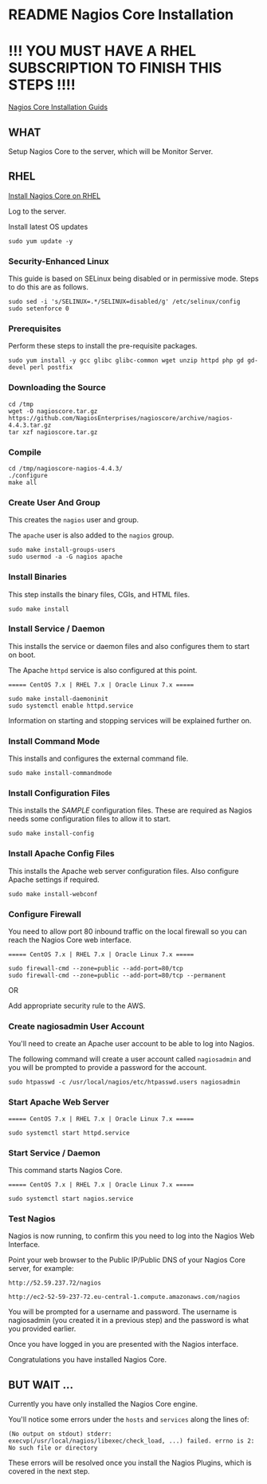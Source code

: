 # README Nagios Core Installation

# !!! YOU MUST HAVE A RHEL SUBSCRIPTION TO FINISH THIS STEPS !!!!


[Nagios Core Installation Guids](https://assets.nagios.com/downloads/nagioscore/docs/nagioscore/4/en/quickstart.html?__hstc=118811158.a53919d4e93d557baaec794e81093a95.1548065954439.1548065954439.1548071096337.2&__hssc=118811158.7.1548071096337&__hsfp=1156883818#_ga=2.25587709.1966153250.1548065953-2105078507.1548065953)

## WHAT

Setup Nagios Core to the server, which will be Monitor Server.

## RHEL

[Install Nagios Core on RHEL](https://support.nagios.com/kb/article/nagios-core-installing-nagios-core-from-source-96.html#RHEL)

Log to the server.

Install latest OS updates
```
sudo yum update -y
```

### Security-Enhanced Linux

This guide is based on SELinux being disabled or in permissive mode. Steps to do this are as follows.
```
sudo sed -i 's/SELINUX=.*/SELINUX=disabled/g' /etc/selinux/config
sudo setenforce 0
```

### Prerequisites

Perform these steps to install the pre-requisite packages.
```
sudo yum install -y gcc glibc glibc-common wget unzip httpd php gd gd-devel perl postfix
```

### Downloading the Source

```
cd /tmp
wget -O nagioscore.tar.gz https://github.com/NagiosEnterprises/nagioscore/archive/nagios-4.4.3.tar.gz
tar xzf nagioscore.tar.gz
```

### Compile

```
cd /tmp/nagioscore-nagios-4.4.3/
./configure
make all
```

### Create User And Group

This creates the `nagios` user and group. 

The `apache` user is also added to the `nagios` group.
```
sudo make install-groups-users
sudo usermod -a -G nagios apache
```

### Install Binaries

This step installs the binary files, CGIs, and HTML files.
```
sudo make install
```

### Install Service / Daemon

This installs the service or daemon files and also configures them to start on boot. 

The Apache `httpd` service is also configured at this point.
```
===== CentOS 7.x | RHEL 7.x | Oracle Linux 7.x =====

sudo make install-daemoninit
sudo systemctl enable httpd.service
```

Information on starting and stopping services will be explained further on.


### Install Command Mode

This installs and configures the external command file.
```
sudo make install-commandmode
```

### Install Configuration Files

This installs the *SAMPLE* configuration files. These are required as Nagios needs some configuration files to allow it to start.
```
sudo make install-config
```

### Install Apache Config Files

This installs the Apache web server configuration files. Also configure Apache settings if required.
```
sudo make install-webconf
```

### Configure Firewall

You need to allow port 80 inbound traffic on the local firewall so you can reach the Nagios Core web interface.
```
===== CentOS 7.x | RHEL 7.x | Oracle Linux 7.x =====

sudo firewall-cmd --zone=public --add-port=80/tcp
sudo firewall-cmd --zone=public --add-port=80/tcp --permanent

```

OR 

Add appropriate security rule to the AWS.


### Create nagiosadmin User Account

You'll need to create an Apache user account to be able to log into Nagios.

The following command will create a user account called `nagiosadmin` and you will be prompted to provide a password for the account.
```
sudo htpasswd -c /usr/local/nagios/etc/htpasswd.users nagiosadmin
```


### Start Apache Web Server
```
===== CentOS 7.x | RHEL 7.x | Oracle Linux 7.x =====

sudo systemctl start httpd.service
```

### Start Service / Daemon
This command starts Nagios Core.
```
===== CentOS 7.x | RHEL 7.x | Oracle Linux 7.x =====

sudo systemctl start nagios.service
```

### Test Nagios

Nagios is now running, to confirm this you need to log into the Nagios Web Interface.

Point your web browser to the Public IP/Public DNS of your Nagios Core server, for example:

```
http://52.59.237.72/nagios

http://ec2-52-59-237-72.eu-central-1.compute.amazonaws.com/nagios
```

You will be prompted for a username and password. The username is nagiosadmin (you created it in a previous step) and the password is what you provided earlier.

Once you have logged in you are presented with the Nagios interface. 

Congratulations you have installed Nagios Core.



## BUT WAIT ...

Currently you have only installed the Nagios Core engine.

You'll notice some errors under the `hosts` and `services` along the lines of:
```
(No output on stdout) stderr: execvp(/usr/local/nagios/libexec/check_load, ...) failed. errno is 2: No such file or directory
```

These errors will be resolved once you install the Nagios Plugins, which is covered in the next step.
